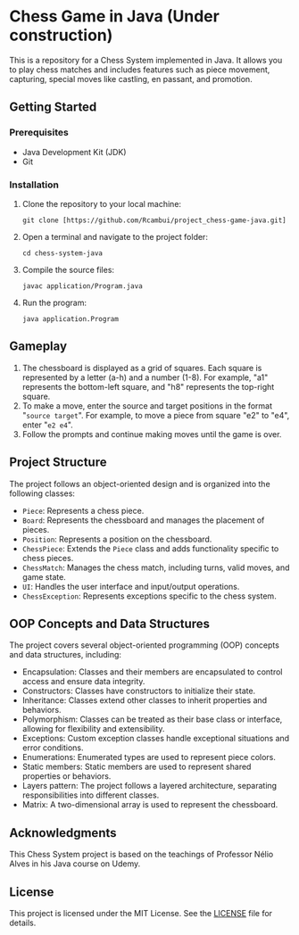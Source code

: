 
<!DOCTYPE html>
<html>
<head>
  <meta charset="UTF-8">

 
    
  <h1>Chess Game in Java (Under construction)</h1>
  <p>This is a repository for a Chess System implemented in Java. It allows you to play chess matches and includes features such as piece movement, capturing, special moves like castling, en passant, and promotion.</p>
  <h2>Getting Started</h2>
  <h3>Prerequisites</h3>
  <ul>
    <li>Java Development Kit (JDK)</li>
    <li>Git</li>
  </ul>
  <h3>Installation</h3>
  <ol>
    <li>Clone the repository to your local machine:
      <pre><code>git clone [https://github.com/Rcambui/project_chess-game-java.git]</code></pre>
    </li>
    <li>Open a terminal and navigate to the project folder:
      <pre><code>cd chess-system-java</code></pre>
    </li>
    <li>Compile the source files:
      <pre><code>javac application/Program.java</code></pre>
    </li>
    <li>Run the program:
      <pre><code>java application.Program</code></pre>
    </li>
  </ol>
  <h2>Gameplay</h2>
  <ol>
    <li>The chessboard is displayed as a grid of squares. Each square is represented by a letter (a-h) and a number (1-8). For example, "a1" represents the bottom-left square, and "h8" represents the top-right square.</li>
    <li>To make a move, enter the source and target positions in the format "<code>source target</code>". For example, to move a piece from square "e2" to "e4", enter "<code>e2 e4</code>".</li>
    <li>Follow the prompts and continue making moves until the game is over.</li>
  </ol>
  <h2>Project Structure</h2>
  <p>The project follows an object-oriented design and is organized into the following classes:</p>
  <ul>
    <li><code>Piece</code>: Represents a chess piece.</li>
    <li><code>Board</code>: Represents the chessboard and manages the placement of pieces.</li>
    <li><code>Position</code>: Represents a position on the chessboard.</li>
    <li><code>ChessPiece</code>: Extends the <code>Piece</code> class and adds functionality specific to chess pieces.</li>
    <li><code>ChessMatch</code>: Manages the chess match, including turns, valid moves, and game state.</li>
    <li><code>UI</code>: Handles the user interface and input/output operations.</li>
    <li><code>ChessException</code>: Represents exceptions specific to the chess system.</li>
  </ul>
  <h2>OOP Concepts and Data Structures</h2>
  <p>The project covers several object-oriented programming (OOP) concepts and data structures, including:</p>
  <ul>
    <li>Encapsulation: Classes and their members are encapsulated to control access and ensure data integrity.</li>
    <li>Constructors: Classes have constructors to initialize their state.</li>
    <li>Inheritance: Classes extend other classes to inherit properties and behaviors.</li>
    <li>Polymorphism: Classes can be treated as their base class or interface, allowing for flexibility and extensibility.</li>
    <li>Exceptions: Custom exception classes handle exceptional situations and error conditions.</li>
    <li>Enumerations: Enumerated types are used to represent piece colors.</li>
    <li>Static members: Static members are used to represent shared properties or behaviors.</li>
    <li>Layers pattern: The project follows a layered architecture, separating responsibilities into different classes.</li>
    <li>Matrix: A two-dimensional array is used to represent the chessboard.</li>
  </ul>
  <h2>Acknowledgments</h2>
  <p>This Chess System project is based on the teachings of Professor Nélio Alves in his Java course on Udemy.</p>
  <h2>License</h2>
  <p>This project is licensed under the MIT License. See the <a href="LICENSE">LICENSE</a> file for details.</p>
</body>
</html>
